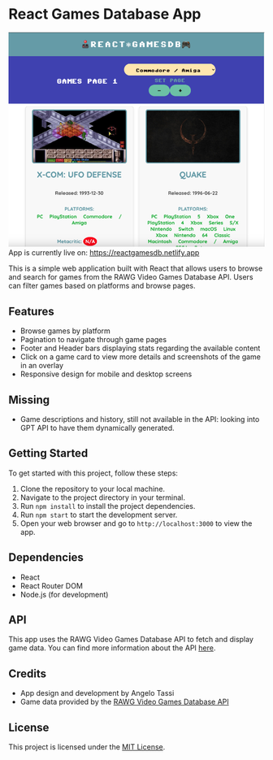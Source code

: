 # React Games Database App

<img src='./Screenshot.png'></img>
App is currently live on: https://reactgamesdb.netlify.app

This is a simple web application built with React that allows users to browse and search for games from the RAWG Video Games Database API. Users can filter games based on platforms and browse pages.

## Features

- Browse games by platform
- Pagination to navigate through game pages
- Footer and Header bars displaying stats regarding the available content
- Click on a game card to view more details and screenshots of the game in an overlay
- Responsive design for mobile and desktop screens

## Missing

- Game descriptions and history, still not available in the API: looking into GPT API to have them dynamically generated.

## Getting Started

To get started with this project, follow these steps:

1. Clone the repository to your local machine.
2. Navigate to the project directory in your terminal.
3. Run `npm install` to install the project dependencies.
4. Run `npm start` to start the development server.
5. Open your web browser and go to `http://localhost:3000` to view the app.

## Dependencies

- React
- React Router DOM
- Node.js (for development)

## API

This app uses the RAWG Video Games Database API to fetch and display game data. You can find more information about the API [here](https://rawg.io/apidocs).

## Credits

- App design and development by Angelo Tassi
- Game data provided by the [RAWG Video Games Database API](https://rawg.io/apidocs)

## License

This project is licensed under the [MIT License](LICENSE).
